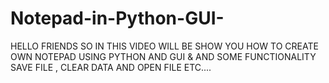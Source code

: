 # Notepad-in-Python-GUI-
HELLO FRIENDS SO IN THIS VIDEO WILL BE SHOW YOU HOW TO CREATE OWN NOTEPAD USING PYTHON AND GUI &amp; AND SOME FUNCTIONALITY SAVE FILE , CLEAR DATA AND OPEN FILE ETC....

